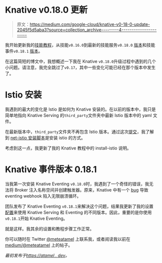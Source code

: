 # Knative v0.18.0 更新

> 原文：<https://medium.com/google-cloud/knative-v0-18-0-update-2045f5d5aba3?source=collection_archive---------4----------------------->

我开始更新我的[技能教程](https://github.com/meteatamel/knative-tutorial)，从技能`v0.16.0`到最新的技能服务`v0.18.0` [版本](https://github.com/knative/serving/releases/tag/v0.18.0)和技能事件`v0.18.1` [版本](https://github.com/knative/eventing/releases/tag/v0.18.1)。

在这篇简短的博文中，我想概述一下我在 Knative `v0.18.0`升级过程中遇到的几个小问题。请注意，我完全跳过了`v0.17`，其中一些变化可能已经在那个版本中发生了。

# Istio 安装

我遇到的最大的变化是 Istio 是如何为 Knative 安装的。在以前的版本中，我只是简单地指向 Knative Serving 的`third_party`文件夹中最新 Istio 版本中的 yaml 文件。

在最新版本中，`third_party`文件夹不再包含 Istio 版本。通过这次[提交](https://github.com/knative/serving/pull/8945/commits/9fb9b37a705254a1449dff362ac5b5c5a8818e79)，我了解到 [net-istio 安装脚本](https://github.com/knative-sandbox/net-istio/tree/master/third_party)是安装 istio 的方式。

考虑到这一点，我更新了我的 Knative 教程中的 install-istio 说明。

# Knative 事件版本 0.18.1

当我第一次安装 Knative Eventing `v0.18.0`时，我遇到了一个奇怪的错误，我无法将 Broker 注入名称空间并创建触发器。原来，Knative 中有一个 [bug](https://github.com/knative/eventing/issues/4165) 导致 eventing webhook 陷入无限崩溃循环。

团队发布了 Knative Eventing `v0.18.1`来解决这个问题，结果我更新了我的设置[配置](https://github.com/meteatamel/knative-tutorial/blob/master/setup/config)来使用 Knative Serving 和 Eventing 的不同版本。因此，重要的是你使用`v0.18.1`开始 Knative Eventing。

就是这样。我其余的设置和教程步骤工作正常。

你可以随时在 Twitter [@meteatamel](https://twitter.com/meteatamel) 上联系我，或者阅读我以前在 [medium/@meteatamel](/@meteatamel) 上的帖子。

*最初发布于*[*https://atamel . dev*](https://atamel.dev/posts/2020/10-12_knative-v0180-update/)*。*